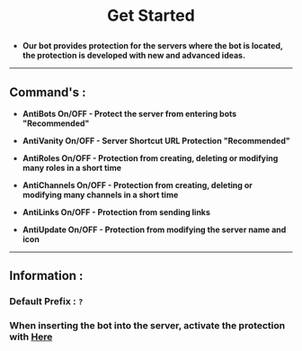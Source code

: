 # <p align='center'><b>Get Started</b></p>

- **Our bot provides protection for the servers where the bot is located, the protection is developed with new and advanced ideas.**
****
## Command's :
- **AntiBots On/OFF - Protect the server from entering bots "Recommended"**

- **AntiVanity On/OFF - Server Shortcut URL Protection "Recommended"**

- **AntiRoles On/OFF - Protection from creating, deleting or modifying many roles in a short time**

- **AntiChannels On/OFF - Protection from creating, deleting or modifying many channels in a short time**

- **AntiLinks On/OFF - Protection from sending links**

- **AntiUpdate On/OFF - Protection from modifying the server name and icon**
****
## **Information :**

### **Default Prefix : `?`**
### **When inserting the bot into the server, activate the protection with [Here]()**
